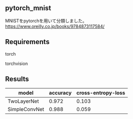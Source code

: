 ## pytorch_mnist

MNISTをpytorchを用いて分類しました。
https://www.oreilly.co.jp/books/9784873117584/

## Requirements

torch

torchvision

## Results

| model | accuracy | cross-entropy-loss |
| ---- | ---- | ---- |
| TwoLayerNet | 0.972 | 0.103 |
| SimpleConvNet | 0.988 | 0.059 |
